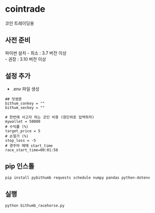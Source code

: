 # cointrade

코인 트레이딩용 

## 사전 준비

파이썬 설치
    - 최소 : 3.7 버전 이상  
    - 권장 : 3.10 버전 이상

## 설정 추가

- .env 파일 생성
```
## 빗썸용
bithum_conkey = ""
bithum_seckey = ""

# 한번에 사고자 하는 코인 비용 (원단위로 입력하자)
mywallet = 50000 
# 수익률 (%)
target_price = 5 
# 손절가 (%)
stop_loss = -5
# 경주마 매매 start_time
race_start_time=00:01:50

```

## pip 인스톨

```
pip install pybithumb requests schedule numpy pandas python-dotenv

```


## 실행

```
python bithumb_racehorse.py
```